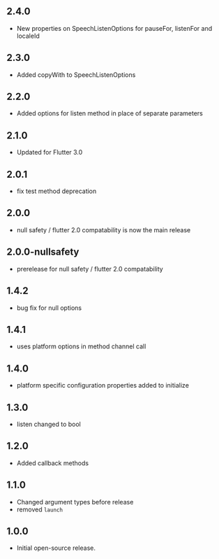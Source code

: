 ## 2.4.0
- New properties on SpeechListenOptions for pauseFor, listenFor and localeId

## 2.3.0
- Added copyWith to SpeechListenOptions

## 2.2.0
- Added options for listen method in place of separate parameters

## 2.1.0
- Updated for Flutter 3.0

## 2.0.1
- fix test method deprecation

## 2.0.0
- null safety / flutter 2.0 compatability is now the main release

## 2.0.0-nullsafety
- prerelease for null safety / flutter 2.0 compatability

## 1.4.2
- bug fix for null options

## 1.4.1
- uses platform options in method channel call

## 1.4.0
- platform specific configuration properties added to initialize

## 1.3.0
- listen changed to bool

## 1.2.0
- Added callback methods

## 1.1.0
- Changed argument types before release
- removed `launch` 

## 1.0.0
- Initial open-source release.